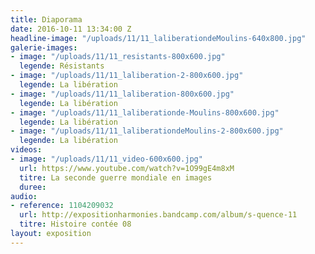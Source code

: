 ```yaml
---
title: Diaporama
date: 2016-10-11 13:34:00 Z
headline-image: "/uploads/11/11_laliberationdeMoulins-640x800.jpg"
galerie-images:
- image: "/uploads/11/11_resistants-800x600.jpg"
  legende: Résistants
- image: "/uploads/11/11_laliberation-2-800x600.jpg"
  legende: La libération
- image: "/uploads/11/11_laliberation-800x600.jpg"
  legende: La libération
- image: "/uploads/11/11_laliberationde-Moulins-800x600.jpg"
  legende: La libération
- image: "/uploads/11/11_laliberationdeMoulins-2-800x600.jpg"
  legende: La libération
videos:
- image: "/uploads/11/11_video-600x600.jpg"
  url: https://www.youtube.com/watch?v=1O99gE4m8xM
  titre: La seconde guerre mondiale en images
  duree:
audio:
- reference: 1104209032
  url: http://expositionharmonies.bandcamp.com/album/s-quence-11
  titre: Histoire contée 08
layout: exposition
---
```

